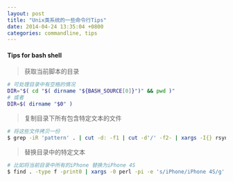 ```yaml
---
layout: post
title: "Unix类系统的一些命令行Tips"
date: 2014-04-24 13:35:04 +0800
categories: commandline, tips
---
```


#### Tips for bash shell

> 获取当前脚本的目录

``` bash
# 可处理目录中有空格的情况
DIR="$( cd "$( dirname "${BASH_SOURCE[0]}")" && pwd )"
# 或者
DIR=$( dirname "$0" )
```

> 复制目录下所有包含特定文本的文件

``` bash
# 将这些文件拷贝一份
$ grep -iR 'pattern' . | cut -d: -f1 | cut -d'/' -f2- | xargs -I{} rsync -avR {} copypath
```

> 替换目录中的特定文本

``` bash
# 比如将当前目录中所有的iPhone 替换为iPhone 4S
$ find . -type f -print0 | xargs -0 perl -pi -e 's/iPhone/iPhone 4S/g'
```

